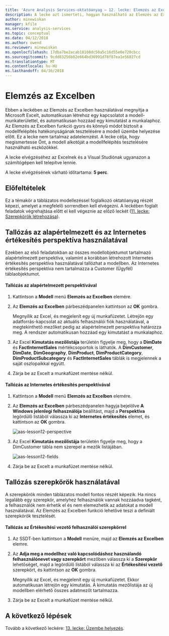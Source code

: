 ```yaml
---
title: 'Azure Analysis Services-oktatóanyag – 12. lecke: Elemzés az Excelben | Microsoft Docs'
description: A lecke azt ismerteti, hogyan használható az Elemzés az Excelben az Azure Analysis Services oktatóprojektjében.
author: minewiskan
manager: kfile
ms.service: analysis-services
ms.topic: conceptual
ms.date: 04/12/2018
ms.author: owend
ms.reviewer: minewiskan
ms.openlocfilehash: 17dba7be2acab18108dc50a5c16d55e0e720cbcc
ms.sourcegitcommit: 9cdd83256b82e664bd36991d78f87ea1e56827cd
ms.translationtype: MT
ms.contentlocale: hu-HU
ms.lasthandoff: 04/16/2018
---
```

# <a name="analyze-in-excel"></a>Elemzés az Excelben

Ebben a leckében az Elemzés az Excelben használatával megnyitja a Microsoft Excelt, automatikusan létrehoz egy kapcsolatot a modell-munkaterülettel, és automatikusan hozzáad egy kimutatást a munkalaphoz. Az Elemzés az Excelben funkció gyors és könnyű módot biztosít a modellfelépítés hatékonyságának tesztelésére a modell üzembe helyezése előtt. Ez a lecke nem tartalmaz adatelemzést. A lecke célja, hogy megismertesse Önt, a modell alkotóját a modellfelépítés tesztelésére használható eszközökkel.   
  
A lecke elvégzéséhez az Excelnek és a Visual Studiónak ugyanazon a számítógépen kell telepítve lennie.
  
A lecke elvégzésének várható időtartama: **5 perc**.  
  
## <a name="prerequisites"></a>Előfeltételek  
Ez a témakör a táblázatos modellezéssel foglalkozó oktatóanyag részét képezi, amelyet a megfelelő sorrendben kell elvégezni. A leckében foglalt feladatok végrehajtása előtt el kell végeznie az előző leckét ([11. lecke: Szerepkörök létrehozása](../tutorials/aas-lesson-11-create-roles.md)).  
  
## <a name="browse-using-the-default-and-internet-sales-perspectives"></a>Tallózás az alapértelmezett és az Internetes értékesítés perspektíva használatával  
Ezekben az első feladatokban az összes modellobjektumot tartalmazó alapértelmezett perspektíva, valamint a korábban létrehozott Internetes értékesítés perspektíva használatával tallózhat a modellben. Az Internetes értékesítés perspektíva nem tartalmazza a Customer (Ügyfél) táblaobjektumot.  
  
#### <a name="to-browse-by-using-the-default-perspective"></a>Tallózás az alapértelmezett perspektívával  
  
1.  Kattintson a **Modell** menü **Elemzés az Excelben** elemére.  
  
2.  Az **Elemzés az Excelben** párbeszédpanelen kattintson az **OK** gombra.  
  
    Megnyílik az Excel, és megjelenít egy új munkafüzetet. Létrejön egy adatforrás-kapcsolat az aktuális felhasználói fiók használatával, a megtekinthető mezőket pedig az alapértelmezett perspektíva határozza meg. A rendszer automatikusan hozzáad egy kimutatást a munkalaphoz.  
  
3.  Az Excel **Kimutatás mezőlistája** területén figyelje meg, hogy a **DimDate** és **FactInternetSales** mértékcsoportok is láthatók. A **DimCustomer**, **DimDate**, **DimGeography**, **DimProduct**, **DimProductCategory**, **DimProductSubcategory** és **FactInternetSales** táblák is megjelennek a saját oszlopaikkal együtt.  
  
4.  Zárja be az Excelt a munkafüzet mentése nélkül.  
  
#### <a name="to-browse-by-using-the-internet-sales-perspective"></a>Tallózás az Internetes értékesítés perspektívával  
  
1.  Kattintson a **Modell** menü **Elemzés az Excelben** elemére.  
  
2.  Az **Elemzés az Excelben** párbeszédpanelen hagyja bejelölve **A Windows jelenlegi felhasználója** beállítást, majd a **Perspektíva** legördülő listából válassza ki az **Internetes értékesítés** elemet, és kattintson az **OK** gombra. 
    
    ![aas-lesson12-perspective](../tutorials/media/aas-lesson12-perspective.png)
    
3.  Az Excel **Kimutatás mezőlistája** területén figyelje meg, hogy a DimCustomer tábla nem szerepel a mezők listájában.  
    
    ![aas-lesson12-fields](../tutorials/media/aas-lesson12-fields.png)
    
4.  Zárja be az Excelt a munkafüzet mentése nélkül.  
  
## <a name="browse-by-using-roles"></a>Tallózás szerepkörök használatával  
A szerepkörök minden táblázatos modell fontos részét képezik. Ha nincs legalább egy szerepkör, amelyhez felhasználók vannak hozzáadva tagként, a felhasználók nem érhetik el és nem elemezhetik az adatokat a modell használatával. Az Elemzés az Excelben funkció lehetővé teszi a definiált szerepkörök tesztelését.  
  
#### <a name="to-browse-by-using-the-sales-manager-user-role"></a>Tallózás az Értékesítési vezető felhasználói szerepkörrel  
  
1.  Az SSDT-ben kattintson a **Modell** menüre, majd az **Elemzés az Excelben** elemre.  
  
2.  Az **Adja meg a modellhez való kapcsolódáshoz használandó felhasználónevet vagy szerepkört** mezőben válassza ki a **Szerepkör** lehetőséget, majd a legördülő listából válassza ki az **Értékesítési vezető** szerepkört, és kattintson az **OK** gombra.  
  
    Megnyílik az Excel, és megjelenít egy új munkafüzetet. Ekkor automatikusan létrejön egy kimutatás. A kimutatás mezőlistája az új modellben elérhető összes adatmezőt tartalmazza.  
      
3.  Zárja be az Excelt a munkafüzet mentése nélkül.  
  
## <a name="whats-next"></a>A következő lépések
Tovább a következő leckére: [13. lecke: Üzembe helyezés](../tutorials/aas-lesson-13-deploy.md).

  
  
  
